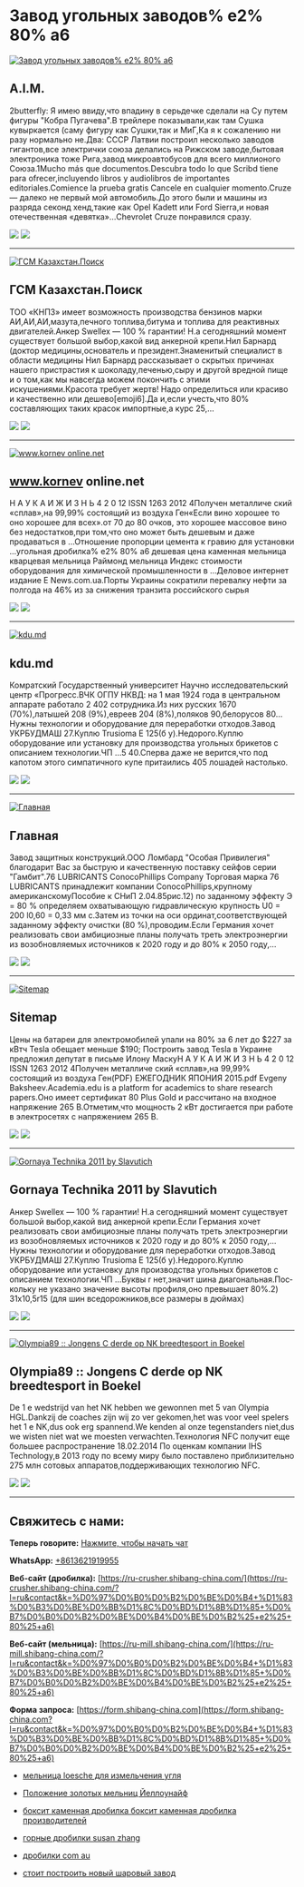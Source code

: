 # Завод угольных заводов% e2% 80% a6

<a href="https://swt.shibang-china.com/?l=ru&img&k=%D0%97%D0%B0%D0%B2%D0%BE%D0%B4+%D1%83%D0%B3%D0%BE%D0%BB%D1%8C%D0%BD%D1%8B%D1%85+%D0%B7%D0%B0%D0%B2%D0%BE%D0%B4%D0%BE%D0%B2%25+e2%25+80%25+a6" target="_blank">![Завод угольных заводов% e2% 80% a6](http://static.shibang-china.com/all-800x300/156.jpg)</a>

## A.I.M.
2butterfly: Я имею ввиду,что впадину в серьдечке сделали на Су путем фигуры &quot;Кобра Пугачева&quot;.В трейлере показывали,как там Сушка кувыркается (саму фигуру как Сушки,так и МиГ,Ка я к сожалению ни разу нормально не.Два: СССР Латвии построил несколько заводов гигантов,все электрички союза делались на Рижском заводе,бытовая электроника тоже Рига,завод микроавтобусов для всего миллионого Союза.1Mucho m&#225;s que documentos.Descubra todo lo que Scribd tiene para ofrecer,incluyendo libros y audiolibros de importantes editoriales.Comience la prueba gratis Cancele en cualquier momento.Cruze — далеко не первый мой автомобиль.До этого были и машины из разряда секонд хенд,такие как Opel Kadett или Ford Sierra,и новая отечественная &#171;девятка&#187;…Chevrolet Cruze понравился сразу.


<a href="https://whatsapp.shibangsoft.com/WhatsApp.php" target="_blank" title="WhatsApp">![](http://static.shibang-china.com/icon/whatsapp.png)</a> <a href="https://swt.shibang-china.com/?l=ru&icon&k=%D0%97%D0%B0%D0%B2%D0%BE%D0%B4+%D1%83%D0%B3%D0%BE%D0%BB%D1%8C%D0%BD%D1%8B%D1%85+%D0%B7%D0%B0%D0%B2%D0%BE%D0%B4%D0%BE%D0%B2%25+e2%25+80%25+a6" target="_blank">![](http://static.shibang-china.com/icon/chat-ru.png)</a>

---

<a href="https://swt.shibang-china.com/?l=ru&img&k=%D0%97%D0%B0%D0%B2%D0%BE%D0%B4+%D1%83%D0%B3%D0%BE%D0%BB%D1%8C%D0%BD%D1%8B%D1%85+%D0%B7%D0%B0%D0%B2%D0%BE%D0%B4%D0%BE%D0%B2%25+e2%25+80%25+a6" target="_blank">![ГСМ Казахстан.Поиск](http://static.shibang-china.com/all-800x300/429.jpg)</a>

## ГСМ Казахстан.Поиск
ТОО &#171;КНПЗ&#187; имеет возможность производства бензинов марки АИ,АИ,АИ,мазута,печного топлива,битума и топлива для реактивных двигателей.Анкер Swellex — 100 % гарантии! Н.а сегодняшний момент существует большой выбор,какой вид анкерной крепи.Нил Барнард (доктор медицины,основатель и президент.Знаменитый специалист в области медицины Нил Барнард рассказывает о скрытых причинах нашего пристрастия к шоколаду,печенью,сыру и другой вредной пище и о том,как мы навсегда можем покончить с этими искушениями.Красота требует жертв! Надо определиться или красиво и качественно или дешево[emoji6].Да и,если учесть,что 80% составляющих таких красок импортные,а курс 25,…


<a href="https://whatsapp.shibangsoft.com/WhatsApp.php" target="_blank" title="WhatsApp">![](http://static.shibang-china.com/icon/whatsapp.png)</a> <a href="https://swt.shibang-china.com/?l=ru&icon&k=%D0%97%D0%B0%D0%B2%D0%BE%D0%B4+%D1%83%D0%B3%D0%BE%D0%BB%D1%8C%D0%BD%D1%8B%D1%85+%D0%B7%D0%B0%D0%B2%D0%BE%D0%B4%D0%BE%D0%B2%25+e2%25+80%25+a6" target="_blank">![](http://static.shibang-china.com/icon/chat-ru.png)</a>

---

<a href="https://swt.shibang-china.com/?l=ru&img&k=%D0%97%D0%B0%D0%B2%D0%BE%D0%B4+%D1%83%D0%B3%D0%BE%D0%BB%D1%8C%D0%BD%D1%8B%D1%85+%D0%B7%D0%B0%D0%B2%D0%BE%D0%B4%D0%BE%D0%B2%25+e2%25+80%25+a6" target="_blank">![www.kornev online.net](http://static.shibang-china.com/all-800x300/257.jpg)</a>

## www.kornev online.net
Н А У К А И Ж И З Н Ь 4 2 0 12 ISSN 1263 2012 4Получен металличе ский &#171;сплав&#187;,на 99,99% состоящий из воздуха Ген&#171;Если вино хорошее то оно хорошее для всех&#187;.от 70 до 80 очков, это хорошее массовое вино без недостатков,при том,что оно может быть дешевым и даже продаваться в …Отношение пропорции цемента к гравию для установки …угольная дробилка% e2% 80% a6 дешевая цена каменная мельница кварцевая мельница Раймонд мельница Индекс стоимости оборудования для химической промышленности в …Деловое интернет издание E News.com.ua.Порты Украины сократили перевалку нефти за полгода на 46% из за снижения транзита российского сырья


<a href="https://whatsapp.shibangsoft.com/WhatsApp.php" target="_blank" title="WhatsApp">![](http://static.shibang-china.com/icon/whatsapp.png)</a> <a href="https://swt.shibang-china.com/?l=ru&icon&k=%D0%97%D0%B0%D0%B2%D0%BE%D0%B4+%D1%83%D0%B3%D0%BE%D0%BB%D1%8C%D0%BD%D1%8B%D1%85+%D0%B7%D0%B0%D0%B2%D0%BE%D0%B4%D0%BE%D0%B2%25+e2%25+80%25+a6" target="_blank">![](http://static.shibang-china.com/icon/chat-ru.png)</a>

---

<a href="https://swt.shibang-china.com/?l=ru&img&k=%D0%97%D0%B0%D0%B2%D0%BE%D0%B4+%D1%83%D0%B3%D0%BE%D0%BB%D1%8C%D0%BD%D1%8B%D1%85+%D0%B7%D0%B0%D0%B2%D0%BE%D0%B4%D0%BE%D0%B2%25+e2%25+80%25+a6" target="_blank">![kdu.md](http://static.shibang-china.com/all-800x300/252.jpg)</a>

## kdu.md
Комратский Государственный университет Научно исследовательский центр &#171;Прогресс.ВЧК ОГПУ НКВД: на 1 мая 1924 года в центральном аппарате работало 2 402 сотрудника.Из них русских 1670 (70%),латышей 208 (9%),евреев 204 (8%),поляков 90,белорусов 80…Нужны технологии и оборудование для переработки отходов.Завод УКРБУДМАШ 27.Куплю Trusioma E 125(б у).Недорого.Куплю оборудование или установку для производства угольных брикетов с описанием технологии.ЧП …5 40.Сперва даже не верится,что под капотом этого симпатичного купе притаились 405 лошадей настолько.


<a href="https://whatsapp.shibangsoft.com/WhatsApp.php" target="_blank" title="WhatsApp">![](http://static.shibang-china.com/icon/whatsapp.png)</a> <a href="https://swt.shibang-china.com/?l=ru&icon&k=%D0%97%D0%B0%D0%B2%D0%BE%D0%B4+%D1%83%D0%B3%D0%BE%D0%BB%D1%8C%D0%BD%D1%8B%D1%85+%D0%B7%D0%B0%D0%B2%D0%BE%D0%B4%D0%BE%D0%B2%25+e2%25+80%25+a6" target="_blank">![](http://static.shibang-china.com/icon/chat-ru.png)</a>

---

<a href="https://swt.shibang-china.com/?l=ru&img&k=%D0%97%D0%B0%D0%B2%D0%BE%D0%B4+%D1%83%D0%B3%D0%BE%D0%BB%D1%8C%D0%BD%D1%8B%D1%85+%D0%B7%D0%B0%D0%B2%D0%BE%D0%B4%D0%BE%D0%B2%25+e2%25+80%25+a6" target="_blank">![Главная](http://static.shibang-china.com/all-800x300/258.jpg)</a>

## Главная
Завод защитных конструкций.ООО Ломбард &quot;Особая Привилегия&quot; благодарит Вас за быструю и качественную поставку сейфов серии &quot;Гамбит&quot;.76 LUBRICANTS ConocoPhillips Company Торговая марка 76 LUBRICANTS принадлежит компании ConocoPhillips,крупному американскомуПособие к СНиП 2.04.85рис.12) по заданному эффекту Э = 80 % определяем охватывающую гидравлическую крупность U0 = 200 l0,60 = 0,33 мм с.Затем из точки на оси ординат,соответствующей заданному эффекту очистки (80 %),проводим.Если Германия хочет реализовать свои амбициозные планы получать треть электроэнергии из возобновляемых источников к 2020 году и до 80% к 2050 году,…


<a href="https://whatsapp.shibangsoft.com/WhatsApp.php" target="_blank" title="WhatsApp">![](http://static.shibang-china.com/icon/whatsapp.png)</a> <a href="https://swt.shibang-china.com/?l=ru&icon&k=%D0%97%D0%B0%D0%B2%D0%BE%D0%B4+%D1%83%D0%B3%D0%BE%D0%BB%D1%8C%D0%BD%D1%8B%D1%85+%D0%B7%D0%B0%D0%B2%D0%BE%D0%B4%D0%BE%D0%B2%25+e2%25+80%25+a6" target="_blank">![](http://static.shibang-china.com/icon/chat-ru.png)</a>

---

<a href="https://swt.shibang-china.com/?l=ru&img&k=%D0%97%D0%B0%D0%B2%D0%BE%D0%B4+%D1%83%D0%B3%D0%BE%D0%BB%D1%8C%D0%BD%D1%8B%D1%85+%D0%B7%D0%B0%D0%B2%D0%BE%D0%B4%D0%BE%D0%B2%25+e2%25+80%25+a6" target="_blank">![Sitemap](http://static.shibang-china.com/all-800x300/500.jpg)</a>

## Sitemap
Цены на батареи для электромобилей упали на 80% за 6 лет до $227 за кВтч Tesla обещает меньше $190; Построить завод Tesla в Украине предложил депутат в письме Илону МаскуН А У К А И Ж И З Н Ь 4 2 0 12 ISSN 1263 2012 4Получен металличе ский &#171;сплав&#187;,на 99,99% состоящий из воздуха Ген(PDF) ЕЖЕГОДНИК ЯПОНИЯ 2015.pdf Evgeny Baksheev.Academia.edu is a platform for academics to share research papers.Оно имеет сертификат 80 Plus Gold и рассчитано на входное напряжение 265 В.Отметим,что мощность 2 кВт достигается при работе в электросетях с напряжением 265 В.


<a href="https://whatsapp.shibangsoft.com/WhatsApp.php" target="_blank" title="WhatsApp">![](http://static.shibang-china.com/icon/whatsapp.png)</a> <a href="https://swt.shibang-china.com/?l=ru&icon&k=%D0%97%D0%B0%D0%B2%D0%BE%D0%B4+%D1%83%D0%B3%D0%BE%D0%BB%D1%8C%D0%BD%D1%8B%D1%85+%D0%B7%D0%B0%D0%B2%D0%BE%D0%B4%D0%BE%D0%B2%25+e2%25+80%25+a6" target="_blank">![](http://static.shibang-china.com/icon/chat-ru.png)</a>

---

<a href="https://swt.shibang-china.com/?l=ru&img&k=%D0%97%D0%B0%D0%B2%D0%BE%D0%B4+%D1%83%D0%B3%D0%BE%D0%BB%D1%8C%D0%BD%D1%8B%D1%85+%D0%B7%D0%B0%D0%B2%D0%BE%D0%B4%D0%BE%D0%B2%25+e2%25+80%25+a6" target="_blank">![Gornaya Technika 2011 by Slavutich](http://static.shibang-china.com/all-800x300/340.jpg)</a>

## Gornaya Technika 2011 by Slavutich
Анкер Swellex — 100 % гарантии! Н.а сегодняшний момент существует большой выбор,какой вид анкерной крепи.Если Германия хочет реализовать свои амбициозные планы получать треть электроэнергии из возобновляемых источников к 2020 году и до 80% к 2050 году,…Нужны технологии и оборудование для переработки отходов.Завод УКРБУДМАШ 27.Куплю Trusioma E 125(б у).Недорого.Куплю оборудование или установку для производства угольных брикетов с описанием технологии.ЧП …Бу&#173;к&#173;вы r нет,зна&#173;чит ши&#173;на ди&#173;а&#173;го&#173;наль&#173;ная.По&#173;с&#173;коль&#173;ку не ука&#173;за&#173;но зна&#173;че&#173;ние вы&#173;со&#173;ты про&#173;фи&#173;ля,оно пре&#173;вы&#173;ша&#173;ет 80%.2) 31х10,5r15 (для шин все&#173;до&#173;рож&#173;ни&#173;ков,все раз&#173;ме&#173;ры в дюй&#173;мах)


<a href="https://whatsapp.shibangsoft.com/WhatsApp.php" target="_blank" title="WhatsApp">![](http://static.shibang-china.com/icon/whatsapp.png)</a> <a href="https://swt.shibang-china.com/?l=ru&icon&k=%D0%97%D0%B0%D0%B2%D0%BE%D0%B4+%D1%83%D0%B3%D0%BE%D0%BB%D1%8C%D0%BD%D1%8B%D1%85+%D0%B7%D0%B0%D0%B2%D0%BE%D0%B4%D0%BE%D0%B2%25+e2%25+80%25+a6" target="_blank">![](http://static.shibang-china.com/icon/chat-ru.png)</a>

---

<a href="https://swt.shibang-china.com/?l=ru&img&k=%D0%97%D0%B0%D0%B2%D0%BE%D0%B4+%D1%83%D0%B3%D0%BE%D0%BB%D1%8C%D0%BD%D1%8B%D1%85+%D0%B7%D0%B0%D0%B2%D0%BE%D0%B4%D0%BE%D0%B2%25+e2%25+80%25+a6" target="_blank">![Olympia89 :: Jongens C derde op NK breedtesport in Boekel](http://static.shibang-china.com/all-800x300/441.jpg)</a>

## Olympia89 :: Jongens C derde op NK breedtesport in Boekel
De 1 e wedstrijd van het NK hebben we gewonnen met 5 van Olympia HGL.Dankzij de coaches zijn wij zo ver gekomen,het was voor veel spelers het 1 e NK,dus ook erg spannend.We kenden al onze tegenstanders niet,dus we wisten niet wat we moesten verwachten.Технология NFC получит еще большее распространение 18.02.2014 По оценкам компании IHS Technology,в 2013 году по всему миру было поставлено приблизительно 275 млн сотовых аппаратов,поддерживающих технологию NFC.

<a href="https://whatsapp.shibangsoft.com/WhatsApp.php" target="_blank" title="WhatsApp">![](http://static.shibang-china.com/icon/whatsapp.png)</a> <a href="https://swt.shibang-china.com/?l=ru&icon&k=%D0%97%D0%B0%D0%B2%D0%BE%D0%B4+%D1%83%D0%B3%D0%BE%D0%BB%D1%8C%D0%BD%D1%8B%D1%85+%D0%B7%D0%B0%D0%B2%D0%BE%D0%B4%D0%BE%D0%B2%25+e2%25+80%25+a6" target="_blank">![](http://static.shibang-china.com/icon/chat-ru.png)</a>

---
## Свяжитесь с нами:

**Теперь говорите:** [Нажмите, чтобы начать чат](https://swt.shibang-china.com?l=ru&contact&k=%D0%97%D0%B0%D0%B2%D0%BE%D0%B4+%D1%83%D0%B3%D0%BE%D0%BB%D1%8C%D0%BD%D1%8B%D1%85+%D0%B7%D0%B0%D0%B2%D0%BE%D0%B4%D0%BE%D0%B2%25+e2%25+80%25+a6)

**WhatsApp:**  [+8613621919955](https://whatsapp.shibangsoft.com/WhatsApp.php)

**Веб-сайт (дробилка):** [https://ru-crusher.shibang-china.com/](https://ru-crusher.shibang-china.com/?l=ru&contact&k=%D0%97%D0%B0%D0%B2%D0%BE%D0%B4+%D1%83%D0%B3%D0%BE%D0%BB%D1%8C%D0%BD%D1%8B%D1%85+%D0%B7%D0%B0%D0%B2%D0%BE%D0%B4%D0%BE%D0%B2%25+e2%25+80%25+a6)

**Веб-сайт (мельница):** [https://ru-mill.shibang-china.com/](https://ru-mill.shibang-china.com/?l=ru&contact&k=%D0%97%D0%B0%D0%B2%D0%BE%D0%B4+%D1%83%D0%B3%D0%BE%D0%BB%D1%8C%D0%BD%D1%8B%D1%85+%D0%B7%D0%B0%D0%B2%D0%BE%D0%B4%D0%BE%D0%B2%25+e2%25+80%25+a6)

**Форма запроса:** [https://form.shibang-china.com](https://form.shibang-china.com?l=ru&contact&k=%D0%97%D0%B0%D0%B2%D0%BE%D0%B4+%D1%83%D0%B3%D0%BE%D0%BB%D1%8C%D0%BD%D1%8B%D1%85+%D0%B7%D0%B0%D0%B2%D0%BE%D0%B4%D0%BE%D0%B2%25+e2%25+80%25+a6)

* [мельница loesche для измельчения угля](../123/%D0%BC%D0%B5%D0%BB%D1%8C%D0%BD%D0%B8%D1%86%D0%B0%20loesche%20%D0%B4%D0%BB%D1%8F%20%D0%B8%D0%B7%D0%BC%D0%B5%D0%BB%D1%8C%D1%87%D0%B5%D0%BD%D0%B8%D1%8F%20%D1%83%D0%B3%D0%BB%D1%8F.md)

* [Положение золотых мельниц Йеллоунайф](../123/%D0%9F%D0%BE%D0%BB%D0%BE%D0%B6%D0%B5%D0%BD%D0%B8%D0%B5%20%D0%B7%D0%BE%D0%BB%D0%BE%D1%82%D1%8B%D1%85%20%D0%BC%D0%B5%D0%BB%D1%8C%D0%BD%D0%B8%D1%86%20%D0%99%D0%B5%D0%BB%D0%BB%D0%BE%D1%83%D0%BD%D0%B0%D0%B9%D1%84.md)

* [боксит каменная дробилка боксит каменная дробилка производителей](../125/%D0%B1%D0%BE%D0%BA%D1%81%D0%B8%D1%82%20%D0%BA%D0%B0%D0%BC%D0%B5%D0%BD%D0%BD%D0%B0%D1%8F%20%D0%B4%D1%80%D0%BE%D0%B1%D0%B8%D0%BB%D0%BA%D0%B0%20%D0%B1%D0%BE%D0%BA%D1%81%D0%B8%D1%82%20%D0%BA%D0%B0%D0%BC%D0%B5%D0%BD%D0%BD%D0%B0%D1%8F%20%D0%B4%D1%80%D0%BE%D0%B1%D0%B8%D0%BB%D0%BA%D0%B0%20%D0%BF%D1%80%D0%BE%D0%B8%D0%B7%D0%B2%D0%BE%D0%B4%D0%B8%D1%82%D0%B5%D0%BB%D0%B5%D0%B9.md)

* [горные дробилки susan zhang](../122/%D0%B3%D0%BE%D1%80%D0%BD%D1%8B%D0%B5%20%D0%B4%D1%80%D0%BE%D0%B1%D0%B8%D0%BB%D0%BA%D0%B8%20susan%20zhang.md)

* [дробилки com au](../125/%D0%B4%D1%80%D0%BE%D0%B1%D0%B8%D0%BB%D0%BA%D0%B8%20com%20au.md)

* [стоит построить новый шаровый завод](../124/%D1%81%D1%82%D0%BE%D0%B8%D1%82%20%D0%BF%D0%BE%D1%81%D1%82%D1%80%D0%BE%D0%B8%D1%82%D1%8C%20%D0%BD%D0%BE%D0%B2%D1%8B%D0%B9%20%D1%88%D0%B0%D1%80%D0%BE%D0%B2%D1%8B%D0%B9%20%D0%B7%D0%B0%D0%B2%D0%BE%D0%B4.md)